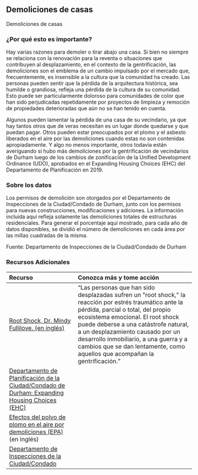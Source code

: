 ## Demoliciones de casas
Demoliciones de casas

### ¿Por qué esto es importante?
Hay varias razones para demoler o tirar abajo una casa. Si bien no siempre se relaciona con la renovación para la reventa o situaciones que contribuyen al desplazamiento, en el contexto de la gentrificación, las demoliciones son el emblema de un cambio impulsado por el mercado que, frecuentemente, es insensible a la cultura que la comunidad ha creado. Las personas pueden sentir que la pérdida de la arquitectura histórica, sea humilde o grandiosa, refleja una pérdida de la cultura de su comunidad. Esto puede ser particularmente doloroso para comunidades de color que han sido perjudicadas repetidamente por proyectos de limpieza y remoción de propiedades deterioradas que aún no se han tenido en cuenta. 

Algunos pueden lamentar la pérdida de una casa de su vecindario, ya que hay tantos otros que de veras necesitan es un lugar donde quedarse y que puedan pagar. Otros pueden estar preocupados por el plomo y el asbesto liberados en el aire por las demoliciones cuando estas no son contenidas apropiadamente. Y algo no menos importante, otros todavía están averiguando si hubo más demoliciones por la gentrificación de vecindarios de Durham luego de los cambios de zonificación de la Unified Development Ordinance (UDO), aprobados en el Expanding Housing Choices (EHC) del Departamento de Planificación en 2019.

### Sobre los datos
Los permisos de demolición son otorgados por el Departamento de Inspecciones de la Ciudad/Condado de Durham, junto con los permisos para nuevas construcciones, modificaciones y adiciones. La información incluida aquí refleja solamente las demoliciones totales de estructuras residenciales. Para generar el porcentaje aquí mostrado, para cada año de datos disponibles, se dividió el número de demoliciones en cada área por las millas cuadradas de la misma.

Fuente: Departamento de Inspecciones de la Ciudad/Condado de Durham


### Recursos Adicionales
|Recurso | Conozca más y tome acción  | 
|:--- | :--- |
|[Root Shock, Dr. Mindy Fullilove. (en inglés)](http://www.rootshock.org/) | “Las personas que han sido desplazadas sufren un "root shock," la reacción por estrés traumático ante la pérdida, parcial o total, del propio ecosistema emocional. El root shock puede deberse a una catástrofe natural, a un desplazamiento causado por un desarrollo inmobiliario, a una guerra y a cambios que se dan lentamente, como aquellos que acompañan la gentrificación.”
|[Departamento de Planificación de la Ciudad/Condado de Durham: Expanding Housing Choices (EHC)](https://durhamnc.gov/3679/Expanding-Housing-Choices) 
|[Efectos del polvo de plomo en el aire por demoliciones (EPA)](https://www.epa.gov/large-scale-residential-demolition/lead-based-paint-and-demolition) (en inglés)
|[Departamento de Inspecciones de la Ciudad/Condado](https://durhamnc.gov/293/City-County-Inspections) 
